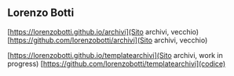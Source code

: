 ## Lorenzo Botti

[https://lorenzobotti.github.io/archivi](Sito archivi, vecchio)
[https://github.com/lorenzobotti/archivi](Sito archivi, vecchio)


[https://lorenzobotti.github.io/templatearchivi](Sito archivi, work in progress)
[https://github.com/lorenzobotti/templatearchivi](codice)
